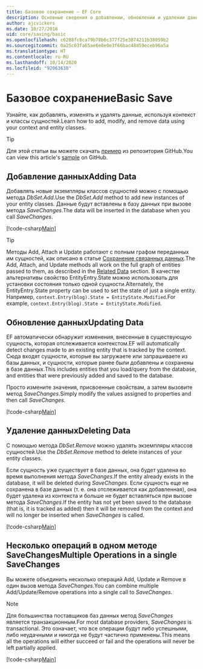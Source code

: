 ```yaml
---
title: Базовое сохранение — EF Core
description: Основные сведения о добавлении, обновлении и удалении данных с помощью Entity Framework Core
author: ajcvickers
ms.date: 10/27/2016
uid: core/saving/basic
ms.openlocfilehash: c6288fc8ca79b78b6c377f25e3874211b38059b2
ms.sourcegitcommit: 0a25c03fa65ae6e0e0e3f66bac48d59eceb96a5a
ms.translationtype: HT
ms.contentlocale: ru-RU
ms.lasthandoff: 10/14/2020
ms.locfileid: "92063638"
---
```

# <a name="basic-save"></a><span data-ttu-id="7c39c-103">Базовое сохранение</span><span class="sxs-lookup"><span data-stu-id="7c39c-103">Basic Save</span></span>

<span data-ttu-id="7c39c-104">Узнайте, как добавлять, изменять и удалять данные, используя контекст и классы сущностей.</span><span class="sxs-lookup"><span data-stu-id="7c39c-104">Learn how to add, modify, and remove data using your context and entity classes.</span></span>

> [!TIP]  
> <span data-ttu-id="7c39c-105">Для этой статьи вы можете скачать [пример](https://github.com/dotnet/EntityFramework.Docs/tree/master/samples/core/Saving/Basics/) из репозитория GitHub.</span><span class="sxs-lookup"><span data-stu-id="7c39c-105">You can view this article's [sample](https://github.com/dotnet/EntityFramework.Docs/tree/master/samples/core/Saving/Basics/) on GitHub.</span></span>

## <a name="adding-data"></a><span data-ttu-id="7c39c-106">Добавление данных</span><span class="sxs-lookup"><span data-stu-id="7c39c-106">Adding Data</span></span>

<span data-ttu-id="7c39c-107">Добавлять новые экземпляры классов сущностей можно с помощью метода *DbSet.Add*.</span><span class="sxs-lookup"><span data-stu-id="7c39c-107">Use the *DbSet.Add* method to add new instances of your entity classes.</span></span> <span data-ttu-id="7c39c-108">Данные будут вставлены в базу данных при вызове метода *SaveChanges*.</span><span class="sxs-lookup"><span data-stu-id="7c39c-108">The data will be inserted in the database when you call *SaveChanges*.</span></span>

[!code-csharp[Main](../../../samples/core/Saving/Basics/Sample.cs#Add)]

> [!TIP]  
> <span data-ttu-id="7c39c-109">Методы Add, Attach и Update работают с полным графом переданных им сущностей, как описано в статье [Сохранение связанных данных](xref:core/saving/related-data).</span><span class="sxs-lookup"><span data-stu-id="7c39c-109">The Add, Attach, and Update methods all work on the full graph of entities passed to them, as described in the [Related Data](xref:core/saving/related-data) section.</span></span> <span data-ttu-id="7c39c-110">В качестве альтернативы свойство EntityEntry.State можно использовать для установки состояния только одной сущности.</span><span class="sxs-lookup"><span data-stu-id="7c39c-110">Alternately, the EntityEntry.State property can be used to set the state of just a single entity.</span></span> <span data-ttu-id="7c39c-111">Например, `context.Entry(blog).State = EntityState.Modified`.</span><span class="sxs-lookup"><span data-stu-id="7c39c-111">For example, `context.Entry(blog).State = EntityState.Modified`.</span></span>

## <a name="updating-data"></a><span data-ttu-id="7c39c-112">Обновление данных</span><span class="sxs-lookup"><span data-stu-id="7c39c-112">Updating Data</span></span>

<span data-ttu-id="7c39c-113">EF автоматически обнаружит изменения, внесенные в существующую сущность, которая отслеживается контекстом.</span><span class="sxs-lookup"><span data-stu-id="7c39c-113">EF will automatically detect changes made to an existing entity that is tracked by the context.</span></span> <span data-ttu-id="7c39c-114">Сюда входят сущности, которые вы загружаете или запрашиваете из базы данных, и сущности, которые ранее были добавлены и сохранены в базе данных.</span><span class="sxs-lookup"><span data-stu-id="7c39c-114">This includes entities that you load/query from the database, and entities that were previously added and saved to the database.</span></span>

<span data-ttu-id="7c39c-115">Просто измените значения, присвоенные свойствам, а затем вызовите метод *SaveChanges*.</span><span class="sxs-lookup"><span data-stu-id="7c39c-115">Simply modify the values assigned to properties and then call *SaveChanges*.</span></span>

[!code-csharp[Main](../../../samples/core/Saving/Basics/Sample.cs#Update)]

## <a name="deleting-data"></a><span data-ttu-id="7c39c-116">Удаление данных</span><span class="sxs-lookup"><span data-stu-id="7c39c-116">Deleting Data</span></span>

<span data-ttu-id="7c39c-117">С помощью метода *DbSet.Remove* можно удалять экземпляры классов сущностей.</span><span class="sxs-lookup"><span data-stu-id="7c39c-117">Use the *DbSet.Remove* method to delete instances of your entity classes.</span></span>

<span data-ttu-id="7c39c-118">Если сущность уже существует в базе данных, она будет удалена во время выполнения метода *SaveChanges*.</span><span class="sxs-lookup"><span data-stu-id="7c39c-118">If the entity already exists in the database, it will be deleted during *SaveChanges*.</span></span> <span data-ttu-id="7c39c-119">Если сущность еще не сохранена в базе данных (т. е. она отслеживается как добавленная), она будет удалена из контекста и больше не будет вставляться при вызове метода *SaveChanges*.</span><span class="sxs-lookup"><span data-stu-id="7c39c-119">If the entity has not yet been saved to the database (that is, it is tracked as added) then it will be removed from the context and will no longer be inserted when *SaveChanges* is called.</span></span>

[!code-csharp[Main](../../../samples/core/Saving/Basics/Sample.cs#Remove)]

## <a name="multiple-operations-in-a-single-savechanges"></a><span data-ttu-id="7c39c-120">Несколько операций в одном методе SaveChanges</span><span class="sxs-lookup"><span data-stu-id="7c39c-120">Multiple Operations in a single SaveChanges</span></span>

<span data-ttu-id="7c39c-121">Вы можете объединить несколько операций Add, Update и Remove в один вызов метода *SaveChanges*.</span><span class="sxs-lookup"><span data-stu-id="7c39c-121">You can combine multiple Add/Update/Remove operations into a single call to *SaveChanges*.</span></span>

> [!NOTE]  
> <span data-ttu-id="7c39c-122">Для большинства поставщиков баз данных метод *SaveChanges* является транзакционным.</span><span class="sxs-lookup"><span data-stu-id="7c39c-122">For most database providers, *SaveChanges* is transactional.</span></span> <span data-ttu-id="7c39c-123">Это означает, что все операции будут либо успешными, либо неудачными и никогда не будут частично применены.</span><span class="sxs-lookup"><span data-stu-id="7c39c-123">This means  all the operations will either succeed or fail and the operations will never be left partially applied.</span></span>

[!code-csharp[Main](../../../samples/core/Saving/Basics/Sample.cs#MultipleOperations)]
